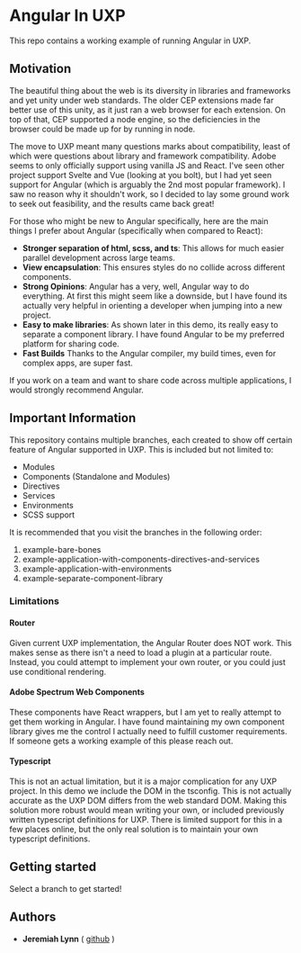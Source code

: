 # Angular In UXP

This repo contains a working example of running Angular in UXP.

## Motivation

The beautiful thing about the web is its diversity in libraries and frameworks and yet unity under web standards. The older CEP extensions
made far better use of this unity, as it just ran a web browser for each extension. On top of that, CEP supported a node engine, so the
deficiencies in the browser could be made up for by running in node.

The move to UXP meant many questions marks about compatibility, least of which were questions about library and framework compatibility.
Adobe seems to only officially support using vanilla JS and React. I've seen other project support Svelte and Vue (looking at you bolt),
but I had yet seen support for Angular (which is arguably the 2nd most popular framework). I saw no reason why it shouldn't work, so I
decided to lay some ground work to seek out feasibility, and the results came back great!

For those who might be new to Angular specifically, here are the main things I prefer about Angular (specifically when compared to React):
- **Stronger separation of html, scss, and ts**: This allows for much easier parallel development across large teams.
- **View encapsulation**: This ensures styles do no collide across different components.
- **Strong Opinions**: Angular has a very, well, Angular way to do everything. At first this might seem like a downside, but I have found its actually very helpful in orienting a developer when jumping into a new project.
- **Easy to make libraries**: As shown later in this demo, its really easy to separate a component library. I have found Angular to be my preferred platform for sharing code.
- **Fast Builds** Thanks to the Angular compiler, my build times, even for complex apps, are super fast.

If you work on a team and want to share code across multiple applications, I would strongly recommend Angular.

## Important Information

This repository contains multiple branches, each created to show off certain feature of Angular supported in UXP. This is included but not limited to:
- Modules
- Components (Standalone and Modules)
- Directives
- Services
- Environments
- SCSS support

It is recommended that you visit the branches in the following order:
1. example-bare-bones
2. example-application-with-components-directives-and-services
3. example-application-with-environments
4. example-separate-component-library

### Limitations

#### Router

Given current UXP implementation, the Angular Router does NOT work. This makes sense as there isn't a need to load a plugin at
a particular route. Instead, you could attempt to implement your own router, or you could just use conditional rendering.

#### Adobe Spectrum Web Components

These components have React wrappers, but I am yet to really attempt to get them working in Angular. I have found maintaining my own
component library gives me the control I actually need to fulfill customer requirements. If someone gets a working example of this please
reach out.

#### Typescript

This is not an actual limitation, but it is a major complication for any UXP project. In this demo we include the DOM in the tsconfig.
This is not actually accurate as the UXP DOM differs from the web standard DOM. Making this solution more robust would mean writing
your own, or included previously written typescript definitions for UXP. There is limited support for this in a few places online, but
the only real solution is to maintain your own typescript definitions.

## Getting started

Select a branch to get started!

## Authors

- **Jeremiah Lynn** ( [github](https://github.com/jeremiahlynn) )
